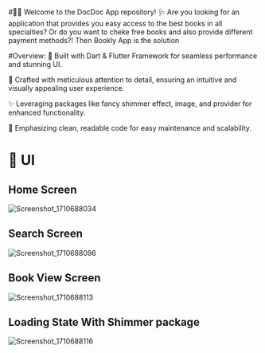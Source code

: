 #👨‍⚕️ Welcome to the DocDoc App repository! 🩺
Are you looking for an application that provides you easy access to the best books in all specialties? Or do you want to cheke free books and also provide different payment methods?! Then Bookly App is the solution

#Overview:
🚀 Built with Dart & Flutter Framework for seamless performance and stunning UI.

🎨 Crafted with meticulous attention to detail, ensuring an intuitive and visually appealing user experience.

✨ Leveraging packages like fancy shimmer effect, image, and provider for enhanced functionality.

🧼 Emphasizing clean, readable code for easy maintenance and scalability.

# 🎨 UI



## Home Screen
![Screenshot_1710688034](https://github.com/Elesawy11/Bookly_app/assets/91203838/4c66f7ba-92b7-4979-9b44-4f46d54b38af)
## Search Screen
![Screenshot_1710688096](https://github.com/Elesawy11/Bookly_app/assets/91203838/fbf807fd-437f-4b78-b263-b708f4f9e047)
## Book View Screen
![Screenshot_1710688113](https://github.com/Elesawy11/Bookly_app/assets/91203838/2da89e2c-e75d-48f7-be2c-fe439d0fe5b4)
## Loading State With Shimmer package
![Screenshot_1710688116](https://github.com/Elesawy11/Bookly_app/assets/91203838/1a3f2e8c-7ba2-4f38-ae6e-a3a16963775a)
